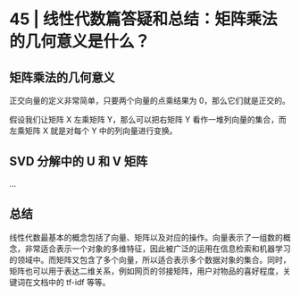# 45 | 线性代数篇答疑和总结：矩阵乘法的几何意义是什么？

## 矩阵乘法的几何意义

正交向量的定义非常简单，只要两个向量的点乘结果为 0，那么它们就是正交的。

假设我们让矩阵 X 左乘矩阵 Y，那么可以把右矩阵 Y 看作一堆列向量的集合，而左乘矩阵 X 就是对每个 Y 中的列向量进行变换。

## SVD 分解中的 U 和 V 矩阵

...

## 总结

线性代数最基本的概念包括了向量、矩阵以及对应的操作。向量表示了一组数的概念，非常适合表示一个对象的多维特征，因此被广泛的运用在信息检索和机器学习的领域中。而矩阵又包含了多个向量，所以适合表示多个数据对象的集合。同时，矩阵也可以用于表达二维关系，例如网页的邻接矩阵，用户对物品的喜好程度，关键词在文档中的 tf-idf 等等。

